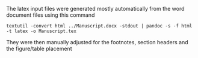 The latex input files were generated mostly automatically from the word document files using this command

`textutil -convert html ../Manuscript.docx -stdout | pandoc -s -f html -t latex -o Manuscript.tex`

They were then manually adjusted for the footnotes, section headers and the figure/table placement
